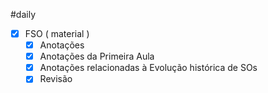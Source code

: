 #daily 

- [x] FSO ( material )
	- [x] Anotações
	- [x] Anotações da Primeira Aula
	- [x] Anotações relacionadas à Evolução histórica de SOs
	- [x] Revisão